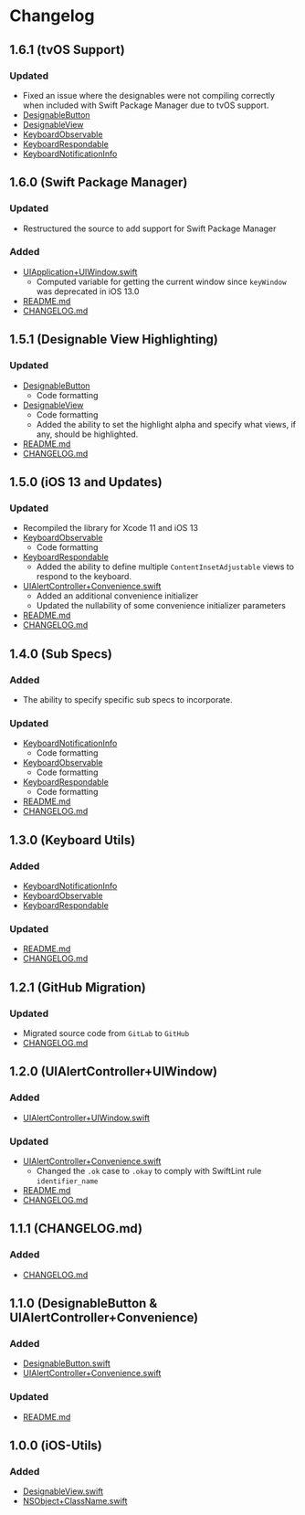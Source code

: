 # Changelog

## 1.6.1 (tvOS Support)

### Updated

- Fixed an issue where the designables were not compiling correctly when included with Swift Package Manager due to tvOS support.
- [DesignableButton](./Sources/iOS&#32;Utils/DesignableButton.swift)
- [DesignableView](./Sources/iOS&#32;Utils/DesignableView.swift)
- [KeyboardObservable](./Sources/iOS&#32;Utils/KeyboardObservable.swift)
- [KeyboardRespondable](./Sources/iOS&#32;Utils/KeyboardRespondable.swift)
- [KeyboardNotificationInfo](./Sources/iOS&#32;Utils/KeyboardNotificationInfo.swift)

## 1.6.0 (Swift Package Manager)

### Updated

- Restructured the source to add support for Swift Package Manager

### Added

- [UIApplication+UIWindow.swift](./Sources/iOS&#32;Utils/UIApplication+UIWindow.swift)
    - Computed variable for getting the current window since `keyWindow` was deprecated in iOS 13.0
- [README.md](./README.md)
- [CHANGELOG.md](./CHANGELOG.md)

## 1.5.1 (Designable View Highlighting)

### Updated

- [DesignableButton](./Sources/iOS&#32;Utils/DesignableButton.swift)
    - Code formatting
- [DesignableView](./Sources/iOS&#32;Utils/DesignableView.swift)
    - Code formatting
    - Added the ability to set the highlight alpha and specify what views, if any, should be highlighted.
- [README.md](./README.md)
- [CHANGELOG.md](./CHANGELOG.md)

## 1.5.0 (iOS 13 and Updates)

### Updated

- Recompiled the library for Xcode 11 and iOS 13
- [KeyboardObservable](./Sources/iOS&#32;Utils/KeyboardObservable.swift)
  - Code formatting
- [KeyboardRespondable](./Sources/iOS&#32;Utils/KeyboardRespondable.swift)
  - Added the ability to define multiple `ContentInsetAdjustable` views to respond to the keyboard.
- [UIAlertController+Convenience.swift](./Sources/iOS&#32;Utils/UIAlertController+Convenience.swift)
  - Added an additional convenience initializer
  - Updated the nullability of some convenience initializer parameters
- [README.md](./README.md)
- [CHANGELOG.md](./CHANGELOG.md)

## 1.4.0 (Sub Specs)

### Added

- The ability to specify specific sub specs to incorporate.

### Updated

- [KeyboardNotificationInfo](./Sources/iOS&#32;Utils/KeyboardNotificationInfo.swift)
  - Code formatting
- [KeyboardObservable](./Sources/iOS&#32;Utils/KeyboardObservable.swift)
  - Code formatting
- [KeyboardRespondable](./Sources/iOS&#32;Utils/KeyboardRespondable.swift)
  - Code formatting
- [README.md](./README.md)
- [CHANGELOG.md](./CHANGELOG.md)

## 1.3.0 (Keyboard Utils)

### Added

- [KeyboardNotificationInfo](./Sources/iOS&#32;Utils/KeyboardNotificationInfo.swift)
- [KeyboardObservable](./Sources/iOS&#32;Utils/KeyboardObservable.swift)
- [KeyboardRespondable](./Sources/iOS&#32;Utils/KeyboardRespondable.swift)

### Updated

- [README.md](./README.md)
- [CHANGELOG.md](./CHANGELOG.md)

## 1.2.1 (GitHub Migration)

### Updated

- Migrated source code from `GitLab` to `GitHub`
- [CHANGELOG.md](./CHANGELOG.md)

## 1.2.0 (UIAlertController+UIWindow)

### Added

- [UIAlertController+UIWindow.swift](./Sources/iOS&#32;Utils/UIAlertController+UIWindow.swift)

### Updated

- [UIAlertController+Convenience.swift](./Sources/iOS&#32;Utils/UIAlertController+Convenience.swift)
  - Changed the `.ok` case to `.okay` to comply with SwiftLint rule `identifier_name`
- [README.md](./README.md)
- [CHANGELOG.md](./CHANGELOG.md)

## 1.1.1 (CHANGELOG.md)

### Added

- [CHANGELOG.md](./CHANGELOG.md)

## 1.1.0 (DesignableButton & UIAlertController+Convenience)

### Added

- [DesignableButton.swift](./Sources/iOS&#32;Utils/DesignableButton.swift)
- [UIAlertController+Convenience.swift](./Sources/iOS&#32;Utils/UIAlertController+Convenience.swift)

### Updated

- [README.md](./README.md)

## 1.0.0 (iOS-Utils)

### Added

- [DesignableView.swift](./Sources/iOS&#32;Utils/DesignableView.swift)
- [NSObject+ClassName.swift](./Sources/iOS&#32;Utils/NSObject+ClassName.swift)
